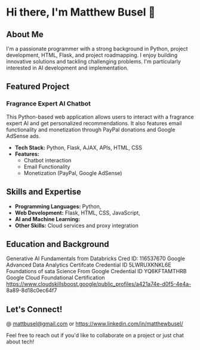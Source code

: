 # Hi there, I'm Matthew Busel 👋


## About Me

I'm a passionate programmer with a strong background in Python, project development, HTML, Flask, and project roadmapping. I enjoy building innovative solutions and tackling challenging problems. I'm particularly interested in AI development and implementation.

## Featured Project

### Fragrance Expert AI Chatbot

This Python-based web application allows users to interact with a fragrance expert AI and get personalized recommendations. It also features email functionality and monetization through PayPal donations and Google AdSense ads.

*   **Tech Stack:** Python, Flask, AJAX, APIs, HTML, CSS
*   **Features:**
    *   Chatbot interaction
    *   Email Functionality
    *   Monetization (PayPal, Google AdSense)

## Skills and Expertise

*   **Programming Languages:** Python, 
*   **Web Development:** Flask, HTML, CSS, JavaScript, 
*   **AI and Machine Learning:**
*   **Other Skills:** Cloud services and proxy integration

## Education and Background

Generative AI Fundamentals from Databricks
Cred ID: 116537670
Google Advanced Data Analytics Certifcate
Credential ID 5LWRUXKNKL6E
Foundations of sata Science From Google
Credential ID YQ6KFTAMTHRB
Google Cloud Foundational Certification
https://www.cloudskillsboost.google/public_profiles/a421a74e-d0f5-4e4a- 8a89-8d18c0ec64f7

## Let's Connect!

@ mattbusel@gmail.com or https://www.linkedin.com/in/matthewbusel/

Feel free to reach out if you'd like to collaborate on a project or just chat about tech!
